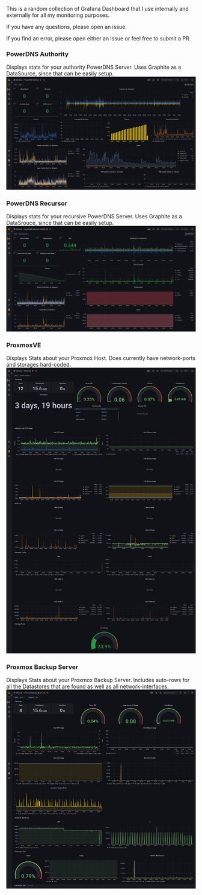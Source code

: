 This is a random collection of Grafana Dashboard that I use internally and externally for all my monitoring purposes.

If you have any questions, please open an issue.

If you find an error, please open either an issue or feel free to submit a PR.

### PowerDNS Authority
Displays stats for your authority PowerDNS Server. Uses Graphite as a DataSource, since that can be easily setup.
![PowerDNS Authority Dashboard](imgs/powerdns-authority.png)

### PowerDNS Recursor
Displays stats for your recursive PowerDNS Server. Uses Graphite as a DataSrouce, since that can be easily setup.
![PowerDNS Recursor Dashboard](imgs/powerdns-recursor.png)

### ProxmoxVE
Displays Stats about your Proxmox Host. Does currently have network-ports and storages hard-coded.
![Proxmox VE Dashboard](imgs/proxmox-ve.png)

### Proxmox Backup Server
Displays Stats about your Proxmox Backup Server. Includes auto-rows for all the Datastores that are found as well as all network-interfaces.
![Proxmox Backup Server Dashboard](imgs/proxmox-backup-server.png)
